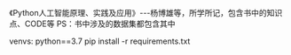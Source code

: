 《Python人工智能原理、实践及应用》---杨博雄等，所学所记，包含书中的知识点、CODE等
PS：书中涉及的数据集都包含其中

venvs:
python==3.7
pip install -r requirements.txt